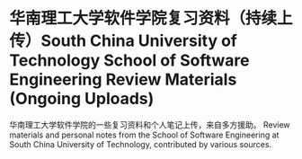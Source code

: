 # 华南理工大学软件学院复习资料（持续上传）South China University of Technology School of Software Engineering Review Materials (Ongoing Uploads)
华南理工大学软件学院的一些复习资料和个人笔记上传，来自多方援助。
Review materials and personal notes from the School of Software Engineering at South China University of Technology, contributed by various sources.
